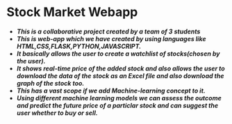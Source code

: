 # Stock Market Webapp
* ***This is a collaborative project created by a team of 3 students***
* ***This is web-app which we have created by using languages like HTML,CSS,FLASK,PYTHON,JAVASCRIPT.***
* ***It basically allows the user to create a watchlist of stocks(chosen by the user).***
* ***It shows real-time price of the added stock and also allows the user to download the data of the stock as an Excel file and also download the graph of the stock too.***
* ***This has a vast scope if we add Machine-learning concept to it.***
* ***Using different machine learning models we can assess the outcome and predict the future price of a particlar stock and can suggest the user whether to buy or sell.***
